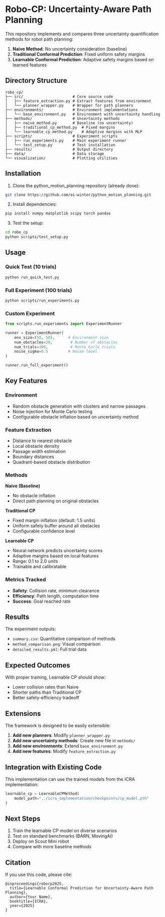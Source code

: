 # Robo-CP: Uncertainty-Aware Path Planning

This repository implements and compares three uncertainty quantification methods for robot path planning:

1. **Naive Method**: No uncertainty consideration (baseline)
2. **Traditional Conformal Prediction**: Fixed uniform safety margins
3. **Learnable Conformal Prediction**: Adaptive safety margins based on learned features

## Directory Structure

```
robo_cp/
├── src/                      # Core source code
│   ├── feature_extraction.py # Extract features from environment
│   └── planner_wrapper.py    # Wrapper for path planners
├── environments/             # Environment implementations
│   └── base_environment.py   # Environment with uncertainty handling
├── methods/                  # Uncertainty methods
│   ├── naive_method.py       # Baseline (no uncertainty)
│   ├── traditional_cp_method.py  # Fixed margins
│   └── learnable_cp_method.py    # Adaptive margins with MLP
├── scripts/                  # Experiment scripts
│   ├── run_experiments.py    # Main experiment runner
│   └── test_setup.py         # Test installation
├── results/                  # Output directory
├── data/                     # Data storage
└── visualization/            # Plotting utilities
```

## Installation

1. Clone the python_motion_planning repository (already done):
```bash
git clone https://github.com/ai-winter/python_motion_planning.git
```

2. Install dependencies:
```bash
pip install numpy matplotlib scipy torch pandas
```

3. Test the setup:
```bash
cd robo_cp
python scripts/test_setup.py
```

## Usage

### Quick Test (10 trials)
```bash
python run_quick_test.py
```

### Full Experiment (100 trials)
```bash
python scripts/run_experiments.py
```

### Custom Experiment
```python
from scripts.run_experiments import ExperimentRunner

runner = ExperimentRunner(
    env_size=(50, 50),      # Environment size
    num_obstacles=20,        # Number of obstacles
    num_trials=100,          # Monte Carlo trials
    noise_sigma=0.5         # Noise level
)

runner.run_full_experiment()
```

## Key Features

### Environment
- Random obstacle generation with clusters and narrow passages
- Noise injection for Monte Carlo testing
- Configurable obstacle inflation based on uncertainty method

### Feature Extraction
- Distance to nearest obstacle
- Local obstacle density
- Passage width estimation
- Boundary distances
- Quadrant-based obstacle distribution

### Methods

**Naive (Baseline)**
- No obstacle inflation
- Direct path planning on original obstacles

**Traditional CP**
- Fixed margin inflation (default: 1.5 units)
- Uniform safety buffer around all obstacles
- Configurable confidence level

**Learnable CP**
- Neural network predicts uncertainty scores
- Adaptive margins based on local features
- Range: 0.1 to 2.0 units
- Trainable and calibratable

### Metrics Tracked
- **Safety**: Collision rate, minimum clearance
- **Efficiency**: Path length, computation time
- **Success**: Goal reached rate

## Results

The experiment outputs:
- `summary.csv`: Quantitative comparison of methods
- `method_comparison.png`: Visual comparison
- `detailed_results.pkl`: Full trial data

## Expected Outcomes

With proper training, Learnable CP should show:
- Lower collision rates than Naive
- Shorter paths than Traditional CP
- Better safety-efficiency tradeoff

## Extensions

The framework is designed to be easily extensible:

1. **Add new planners**: Modify `planner_wrapper.py`
2. **Add new uncertainty methods**: Create new file in `methods/`
3. **Add new environments**: Extend `base_environment.py`
4. **Add new features**: Modify `feature_extraction.py`

## Integration with Existing Code

This implementation can use the trained models from the ICRA implementation:
```python
learnable_cp = LearnableCPMethod(
    model_path="../icra_implementation/checkpoints/cp_model.pth"
)
```

## Next Steps

1. Train the learnable CP model on diverse scenarios
2. Test on standard benchmarks (BARN, MovingAI)
3. Deploy on Scout Mini robot
4. Compare with more baseline methods

## Citation

If you use this code, please cite:
```
@inproceedings{robocp2025,
  title={Learnable Conformal Prediction for Uncertainty-Aware Path Planning},
  author={Your Name},
  booktitle={ICRA},
  year={2025}
}
```